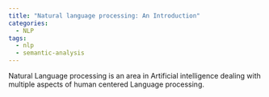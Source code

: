 ```yaml
---
title: "Natural language processing: An Introduction"
categories:
  - NLP
tags:
  - nlp
  - semantic-analysis
---
```


Natural Language processing is an area in Artificial intelligence dealing with multiple aspects of human centered Language processing.

